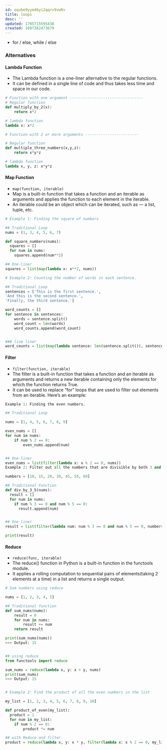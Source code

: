 ```yaml
---
id: oqube9yym46yi2qqrv9vw0v
title: loops
desc: ''
updated: 1705715595438
created: 1697362473679
---
```


- for / else, while / else

### Alternatives

#### Lambda Function

- The Lambda function is a one-liner alternative to the regular functions.
- It can be defined in a single line of code and thus takes less time and space in our code.

``` py
# Function with one argument ---------------------------------
# Regular function
def multiply_by_2(x):
    return x*2

# lambda function
lambda x: x*2

# Function with 2 or more arguments ------------------------

# Regular function 
def multiple_three_numbers(x,y,z):
    return x*y*z 

# lambda function 
lambda x, y, z: x*y*z
```

#### Map Function

- `map(function, iterable)`
- Map is a built-in function that takes a function and an iterable as arguments and applies the function to each element in the iterable.
- An iterable could be an object which can be iterated, such as — a list, tuple, etc.

``` py
# Example 1: Finding the square of numbers

## Traditional Loop
nums = (1, 3, 4, 5, 6, 7)

def square_numbers(nums):
  squares = []
  for num in nums:
    squares.append(num**2)

## One-liner 
squares = list(map(lambda x: x**2, nums))

# Example 2: Counting the number of words in each sentence. 

## Traditional Loop
sentences = ['This is the first sentence.', 
'And this is the second sentence.', 
'Finally, the third sentence.']

word_counts = []
for sentence in sentences:
    words = sentence.split()
    word_count = len(words)
    word_counts.append(word_count)


### line liner 
word_counts = list(map(lambda sentence: len(sentence.split()), sentences))
```

#### Filter

- `filter(function, iterable)`
- The filter is a built-in function that takes a function and an iterable as arguments and returns a new iterable containing only the elements for which the function returns True.
- It can be used to replace “for” loops that are used to filter out elements from an iterable. Here’s an example:

``` py
Example 1: Finding the even numbers.

## Traditional Loop

nums = [1, 4, 5, 6, 7, 8, 9]

even_nums = []
for num in nums:
    if num % 2 == 0:
        even_nums.append(num)


## One-liner
even_nums = list(filter(lambda x: x % 2 == 0, nums))
Example 2: Filter out all the numbers that are divisible by both 3 and 5.

numbers = [10, 15, 20, 30, 45, 50, 60]

## Traditional Function 
def div_by_3_5(nums):
  result = []
  for num in nums:
    if num % 3 == 0 and num % 5 == 0:
      result.append(num)


## One liner 
result = list(filter(lambda num: num % 3 == 0 and num % 5 == 0, numbers))

print(result)
```

#### Reduce

- `reduce(func, iterable)`
- The reduce() function in Python is a built-in function in the functools module.
- It applies a rolling computation to sequential pairs of elements(taking 2 elements at a time) in a list and returns a single output.

``` py
# Sum numbers using reduce

nums = [1, 2, 3, 4, 5]

## Traditional function 
def sum_nums(nums):
    result = 0
    for num in nums:
        result += num
    return result

print(sum_nums(nums))  
>>> Output: 15


## using reduce 
from functools import reduce

sum_nums = reduce(lambda x, y: x + y, nums)
print(sum_nums)  
>>> Output: 15


# Example 2: Find the product of all the even numbers in the list

my_list = [1, 2, 3, 4, 5, 6, 7, 8, 9, 10]

def product_of_even(my_list):
  product = 1
  for num in my_list:
    if num % 2 == 0:
        product *= num

## with Reduce and filter 
product = reduce(lambda x, y: x * y, filter(lambda x: x % 2 == 0, my_list))
```
